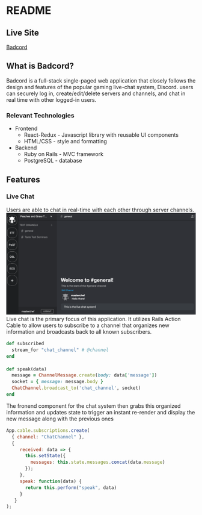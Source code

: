# README

## Live Site
[Badcord](https://badcord.herokuapp.com/#/)

## What is Badcord?
Badcord is a full-stack single-paged web application that closely follows the design and features of the popular gaming live-chat system, Discord. users can securely log in, create/edit/delete servers and channels, and chat in real time with other logged-in users.

### Relevant Technologies
* Frontend
  * React-Redux - Javascript library with reusable UI components
  * HTML/CSS - style and formatting
* Backend
  * Ruby on Rails - MVC framework
  * PostgreSQL - database
  
## Features
### Live Chat
Users are able to chat in real-time with each other through server channels.
![live-chat](https://github.com/Shaphen/Badcord/blob/master/app/assets/images/readme/live_chat.png)
Live chat is the primary focus of this application. It utilizes Rails Action Cable to allow users to subscribe to a channel that organizes new information and broadcasts back to all known subscribers.
```ruby
def subscribed
  stream_for "chat_channel" # @channel
end

def speak(data)
  message = ChannelMessage.create(body: data['message'])
  socket = { message: message.body }
  ChatChannel.broadcast_to('chat_channel', socket)
end
```
The fronend component for the chat system then grabs this organized information and updates state to trigger an instant re-render and display the new message along with the previous ones
```javascript
App.cable.subscriptions.create(
  { channel: "ChatChannel" },
  {
     received: data => {
       this.setState({
         messages: this.state.messages.concat(data.message)
       });
     },
     speak: function(data) {
       return this.perform("speak", data)
     }
   }
);
```
